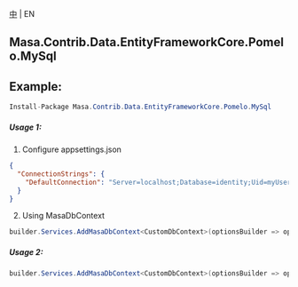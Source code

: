 [中](README.zh-CN.md) | EN

## Masa.Contrib.Data.EntityFrameworkCore.Pomelo.MySql

## Example:

```c#
Install-Package Masa.Contrib.Data.EntityFrameworkCore.Pomelo.MySql
```

##### Usage 1:

1. Configure appsettings.json

``` appsettings.json
{
  "ConnectionStrings": {
    "DefaultConnection": "Server=localhost;Database=identity;Uid=myUsername;Pwd=P@ssw0rd;"
  }
}
```

2. Using MasaDbContext

``` C#
builder.Services.AddMasaDbContext<CustomDbContext>(optionsBuilder => optionsBuilder.UseSoftDelete().UseMySql(Microsoft.EntityFrameworkCore.ServerVersion.Parse("5.7.28-mysql")));
```

##### Usage 2:

``` C#
builder.Services.AddMasaDbContext<CustomDbContext>(optionsBuilder => optionsBuilder.UseSoftDelete().UseMySql("Server=localhost;Database=identity;Uid=myUsername;Pwd=P@ssw0rd;", Microsoft.EntityFrameworkCore.ServerVersion.Parse("5.7.28-mysql")));
```